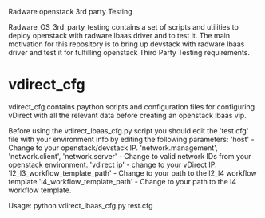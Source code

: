 Radware openstack 3rd party Testing 

Radware_OS_3rd_party_testing contains a set of scripts and utilities to deploy openstack with radware lbaas driver and to test it.
The main motivation for this repository is to bring up devstack with radware lbaas driver and test it for fulfilling openstack Third Party Testing requirements. 

# vdirect_cfg
vdirect_cfg contains paython scripts and configuration files for configuring vDirect with all the relevant data before
creating an openstack lbaas vip.

Before using the vdirect_lbaas_cfg.py script you should edit the 'test.cfg' file with your environment info by editing the following parameters:
'host' - Change to your openstack/devstack IP.
'network.management', 'network.client', 'network.server' - Change to valid network IDs from your openstack environment.
'vdirect ip' - change to your vDirect IP.
'l2_l3_workflow_template_path' - Change to your path to the l2_l4 workflow template
'l4_workflow_template_path' - Change to your path to the l4 workflow template.
 
Usage:
python vdirect_lbaas_cfg.py test.cfg

